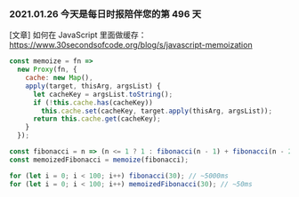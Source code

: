 ### 2021.01.26 今天是每日时报陪伴您的第 496 天

[文章] 如何在 JavaScript 里面做缓存：<https://www.30secondsofcode.org/blog/s/javascript-memoization>

```js
const memoize = fn =>
  new Proxy(fn, {
    cache: new Map(),
    apply(target, thisArg, argsList) {
      let cacheKey = argsList.toString();
      if (!this.cache.has(cacheKey))
        this.cache.set(cacheKey, target.apply(thisArg, argsList));
      return this.cache.get(cacheKey);
    }
  });

const fibonacci = n => (n <= 1 ? 1 : fibonacci(n - 1) + fibonacci(n - 2));
const memoizedFibonacci = memoize(fibonacci);

for (let i = 0; i < 100; i++) fibonacci(30); // ~5000ms
for (let i = 0; i < 100; i++) memoizedFibonacci(30); // ~50ms
```
